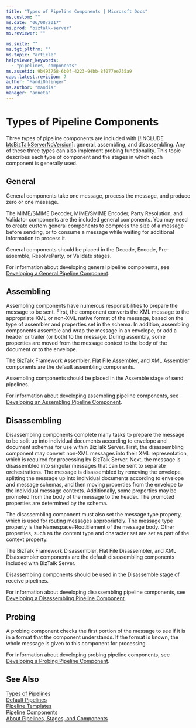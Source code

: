 ```yaml
---
title: "Types of Pipeline Components | Microsoft Docs"
ms.custom: ""
ms.date: "06/08/2017"
ms.prod: "biztalk-server"
ms.reviewer: ""

ms.suite: ""
ms.tgt_pltfrm: ""
ms.topic: "article"
helpviewer_keywords: 
  - "pipelines, components"
ms.assetid: 9b493758-6b0f-4223-94bb-8f077ee735a9
caps.latest.revision: 7
author: "MandiOhlinger"
ms.author: "mandia"
manager: "anneta"
---
```

# Types of Pipeline Components
Three types of pipeline components are included with [!INCLUDE [btsBizTalkServerNoVersion](../includes/btsbiztalkservernoversion-md.md)]: general, assembling, and disassembling. Any of these three types can also implement probing functionality. This topic describes each type of component and the stages in which each component is generally used.  
  
## General  
 General components take one message, process the message, and produce zero or one message.  
  
 The MIME/SMIME Decoder, MIME/SMIME Encoder, Party Resolution, and Validator components are the included general components. You may need to create custom general components to compress the size of a message before sending, or to consume a message while waiting for additional information to process it.  
  
 General components should be placed in the Decode, Encode, Pre-assemble, ResolveParty, or Validate stages.  
  
 For information about developing general pipeline components, see [Developing a General Pipeline Component](../core/developing-a-general-pipeline-component.md).  
  
## Assembling  
 Assembling components have numerous responsibilities to prepare the message to be sent. First, the component converts the XML message to the appropriate XML or non-XML native format of the message, based on the type of assembler and properties set in the schema. In addition, assembling components assemble and wrap the message in an envelope, or add a header or trailer (or both) to the message. During assembly, some properties are moved from the message context to the body of the document or to the envelope.  
  
 The BizTalk Framework Assembler, Flat File Assembler, and XML Assembler components are the default assembling components.  
  
 Assembling components should be placed in the Assemble stage of send pipelines.  
  
 For information about developing assembling pipeline components, see [Developing an Assembling Pipeline Component](../core/developing-an-assembling-pipeline-component.md).  
  
## Disassembling  
 Disassembling components complete many tasks to prepare the message to be split up into individual documents according to envelope and document schemas for use within BizTalk Server. First, the disassembling component may convert non-XML messages into their XML representation, which is required for processing by BizTalk Server. Next, the message is disassembled into singular messages that can be sent to separate orchestrations. The message is disassembled by removing the envelope, splitting the message up into individual documents according to envelope and message schemas, and then moving properties from the envelope to the individual message contexts. Additionally, some properties may be promoted from the body of the message to the header. The promoted properties are determined by the schema.  
  
 The disassembling component must also set the message type property, which is used for routing messages appropriately. The message type property is the Namespace#RootElement of the message body. Other properties, such as the content type and character set are set as part of the context property.  
  
 The BizTalk Framework Disassembler, Flat File Disassembler, and XML Disassembler components are the default disassembling components included with BizTalk Server.  
  
 Disassembling components should be used in the Disassemble stage of receive pipelines.  
  
 For information about developing disassembling pipeline components, see [Developing a Disassembling Pipeline Component](../core/developing-a-disassembling-pipeline-component.md).  
  
## Probing  
 A probing component checks the first portion of the message to see if it is in a format that the component understands. If the format is known, the whole message is given to this component for processing.  
  
 For information about developing probing pipeline components, see [Developing a Probing Pipeline Component](../core/developing-a-probing-pipeline-component.md).  
  
## See Also  
 [Types of Pipelines](../core/types-of-pipelines.md)   
 [Default Pipelines](../core/default-pipelines.md)   
 [Pipeline Templates](../core/pipeline-templates.md)   
 [Pipeline Components](../core/pipeline-components.md)   
 [About Pipelines, Stages, and Components](../core/about-pipelines-stages-and-components.md)